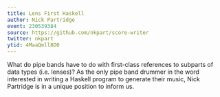 ```yaml
---
title: Lens First Haskell
author: Nick Partridge
event: 230539384
source: https://github.com/nkpart/score-writer
twitter: nkpart
ytid: 4MaaQmll8D0
---
```

What do pipe bands have to do with first-class references to subparts of data
types (i.e. lenses)? As the only pipe band drummer in the word interested in
writing a Haskell program to generate their music, Nick Partridge is in a
unique position to inform us.
